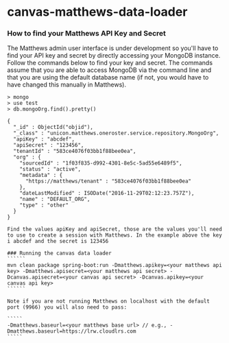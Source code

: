 # canvas-matthews-data-loader

### How to find your Matthews API Key and Secret
The Matthews admin user interface is under development so you'll have to find your API key and secret by directly accessing your MongoDB instance. Follow the commands below to find your key and secret. The commands assume that you are able to access MongoDB via the command line and that you are using the default database name (if not, you would have to have changed this manually in Matthews).

```````````````````
> mongo
> use test
> db.mongoOrg.find().pretty()

{
  "_id" : ObjectId("objid"),
  "_class" : "unicon.matthews.oneroster.service.repository.MongoOrg",
  "apiKey" : "abcdef",
  "apiSecret" : "123456",
  "tenantId" : "583ce4076f03bb1f88bee0ea",
  "org" : {
    "sourcedId" : "1f03f835-d992-4301-8e5c-5ad55e6489f5",
    "status" : "active",
    "metadata" : {
      "https://matthews/tenant" : "583ce4076f03bb1f88bee0ea"
    },
    "dateLastModified" : ISODate("2016-11-29T02:12:23.757Z"),
    "name" : "DEFAULT_ORG",
    "type" : "other"
  }
}

Find the values apiKey and apiSecret, those are the values you'll need to use to create a session with Matthews. In the example above the key i abcdef and the secret is 123456

### Running the canvas data loader
``````
mvn clean package spring-boot:run -Dmatthews.apikey=<your matthews api key> -Dmatthews.apisecret=<your matthews api secret> -Dcanvas.apisecret=<your canvas api secret> -Dcanvas.apikey=<your canvas api key>
``````

Note if you are not running Matthews on localhost with the default port (9966) you will also need to pass:

`````
-Dmatthews.baseurl=<your matthews base url> // e.g., -Dmatthews.baseurl=https://lrw.cloudlrs.com
`````
